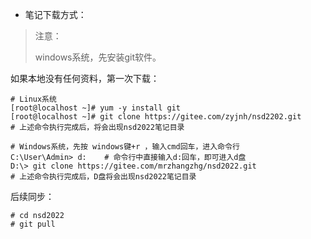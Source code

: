 - 笔记下载方式：

>  注意：
>
> windows系统，先安装git软件。
>

如果本地没有任何资料，第一次下载：

```shell
# Linux系统
[root@localhost ~]# yum -y install git
[root@localhost ~]# git clone https://gitee.com/zyjnh/nsd2202.git
# 上述命令执行完成后，将会出现nsd2022笔记目录

# Windows系统，先按 windows键+r ，输入cmd回车，进入命令行
C:\User\Admin> d:    # 命令行中直接输入d:回车，即可进入d盘
D:\> git clone https://gitee.com/mrzhangzhg/nsd2022.git
# 上述命令执行完成后，D盘将会出现nsd2022笔记目录
```
后续同步：
```
# cd nsd2022
# git pull
```

